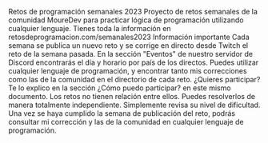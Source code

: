 Retos de programación semanales 2023
Proyecto de retos semanales de la comunidad MoureDev para practicar lógica de programación utilizando cualquier lenguaje.
Tienes toda la información en retosdeprogramacion.com/semanales2023
Información importante
Cada semana se publica un nuevo reto y se corrige en directo desde Twitch el reto de la semana pasada.
En la sección "Eventos" de nuestro servidor de Discord encontrarás el día y horario por país de los directos.
Puedes utilizar cualquier lenguaje de programación, y encontrar tanto mis correcciones como las de la comunidad en el directorio de cada reto.
¿Quieres participar? Te lo explico en la sección ¿Cómo puedo participar? en este mismo documento.
Los retos no tienen relación entre ellos. Puedes resolverlos de manera totalmente independiente. Simplemente revisa su nivel de dificultad.
Una vez se haya cumplido la semana de publicación del reto, podrás consultar mi corrección y las de la comunidad en cualquier lenguaje de programación.
